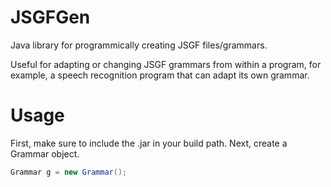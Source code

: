 # JSGFGen
Java library for programmically creating JSGF files/grammars.

Useful for adapting or changing JSGF grammars from within a program, for example, a speech recognition program that can adapt its own grammar.

# Usage

First, make sure to include the .jar in your build path.
Next, create a Grammar object.
```java
Grammar g = new Grammar();
```
